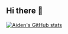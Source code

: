 ## Hi there 👋
[![Aiden's GitHub stats](https://github-readme-stats.vercel.app/api?username=aidensands&show_icons=true&theme=dark)](https://github.com/anuraghazra/github-readme-stats)
<!--
**aidensands/aidensands** is a ✨ _special_ ✨ repository because its `README.md` (this file) appears on your GitHub profile.

Here are some ideas to get you started:

- 🔭 I’m currently working on ...
- 🌱 I’m currently learning ...
- 👯 I’m looking to collaborate on ...
- 🤔 I’m looking for help with ...
- 💬 Ask me about ...
- 📫 How to reach me: ...
- 😄 Pronouns: ...
- ⚡ Fun fact: ...
-->
